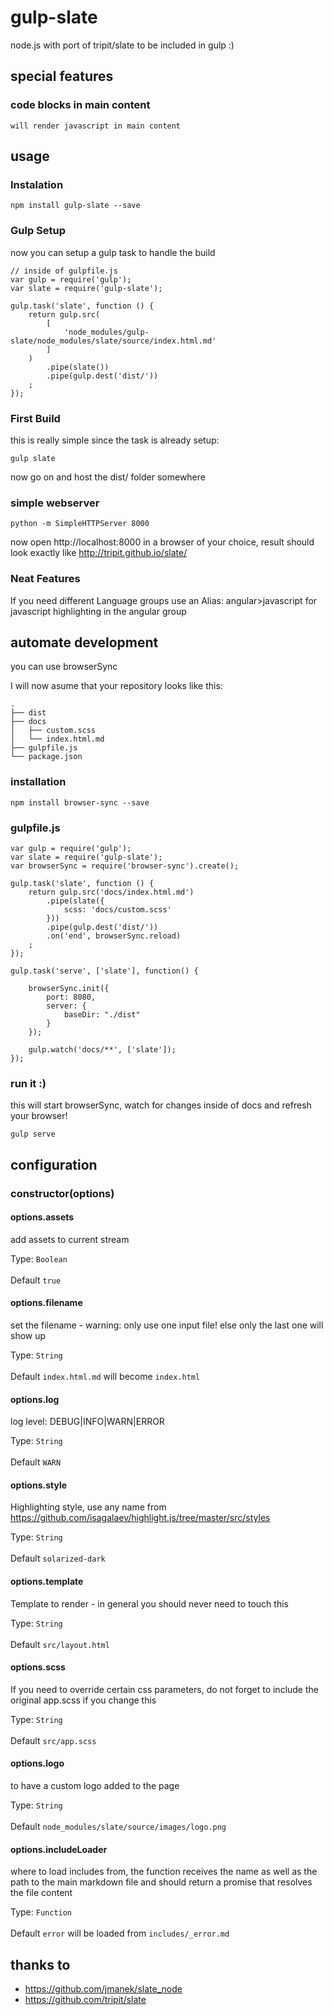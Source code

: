 # gulp-slate

node.js with port of tripit/slate to be included in gulp :)

## special features

### code blocks in main content

   ```_>javascript
   will render javascript in main content
   ```

## usage

### Instalation
```
npm install gulp-slate --save
```

### Gulp Setup

now you can setup a gulp task to handle the build
```
// inside of gulpfile.js
var gulp = require('gulp');
var slate = require('gulp-slate');

gulp.task('slate', function () {
    return gulp.src(
        [
            'node_modules/gulp-slate/node_modules/slate/source/index.html.md'
        ]
    )
        .pipe(slate())
        .pipe(gulp.dest('dist/'))
    ;
});
```

### First Build

this is really simple since the task is already setup:

```
gulp slate
```

now go on and host the dist/ folder somewhere

### simple webserver
```
python -m SimpleHTTPServer 8000
```

now open http://localhost:8000 in a browser of your choice, result should look exactly like http://tripit.github.io/slate/

### Neat Features

If you need different Language groups use an Alias: angular>javascript for javascript highlighting in the angular group

## automate development

you can use browserSync

I will now asume that your repository looks like this:

    .
    ├── dist
    ├── docs
    │   ├── custom.scss
    │   └── index.html.md
    ├── gulpfile.js
    └── package.json

### installation

```
npm install browser-sync --save
```

### gulpfile.js
```
var gulp = require('gulp');
var slate = require('gulp-slate');
var browserSync = require('browser-sync').create();

gulp.task('slate', function () {
    return gulp.src('docs/index.html.md')
        .pipe(slate({
            scss: 'docs/custom.scss'
        }))
        .pipe(gulp.dest('dist/'))
        .on('end', browserSync.reload)
    ;
});

gulp.task('serve', ['slate'], function() {

    browserSync.init({
        port: 8080,
        server: {
            baseDir: "./dist"
        }
    });

    gulp.watch('docs/**', ['slate']);
});

```

### run it :)

this will start browserSync, watch for changes inside of docs and refresh your browser!

```
gulp serve
```

## configuration

### constructor(options)
#### options.assets
add assets to current stream

Type: `Boolean`<br><br>Default `true`

#### options.filename
set the filename - warning: only use one input file! else only the last one will show up

Type: `String`<br><br>Default `index.html.md` will become `index.html`

#### options.log
log level: DEBUG|INFO|WARN|ERROR

Type: `String`<br><br>Default `WARN`

#### options.style
Highlighting style, use any name from https://github.com/isagalaev/highlight.js/tree/master/src/styles

Type: `String`<br><br>Default `solarized-dark`

#### options.template
Template to render - in general you should never need to touch this

Type: `String`<br><br>Default `src/layout.html`

#### options.scss
If you need to override certain css parameters, do not forget to include the original app.scss if you change this

Type: `String`<br><br>Default `src/app.scss`

#### options.logo
to have a custom logo added to the page

Type: `String`<br><br>Default `node_modules/slate/source/images/logo.png`

#### options.includeLoader
where to load includes from, the function receives the name as well as the
path to the main markdown file and should return a promise that resolves the file content

Type: `Function`<br><br>Default `error` will be loaded from `includes/_error.md`

## thanks to
* https://github.com/jmanek/slate_node
* https://github.com/tripit/slate
